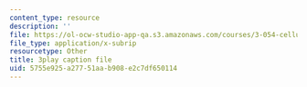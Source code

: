 ```yaml
---
content_type: resource
description: ''
file: https://ol-ocw-studio-app-qa.s3.amazonaws.com/courses/3-054-cellular-solids-structure-properties-and-applications-spring-2015/5755e925a27751aab908e2c7df650114_vVfI1wTp0Jg.vtt
file_type: application/x-subrip
resourcetype: Other
title: 3play caption file
uid: 5755e925-a277-51aa-b908-e2c7df650114
---
```

